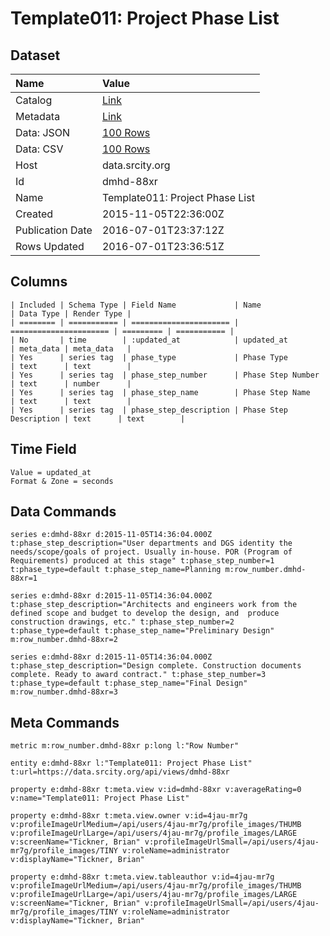 # Template011: Project Phase List

## Dataset

| Name | Value |
| :--- | :---- |
| Catalog | [Link](https://catalog.data.gov/dataset/template011-project-phase-list) |
| Metadata | [Link](https://data.srcity.org/api/views/dmhd-88xr) |
| Data: JSON | [100 Rows](https://data.srcity.org/api/views/dmhd-88xr/rows.json?max_rows=100) |
| Data: CSV | [100 Rows](https://data.srcity.org/api/views/dmhd-88xr/rows.csv?max_rows=100) |
| Host | data.srcity.org |
| Id | dmhd-88xr |
| Name | Template011: Project Phase List |
| Created | 2015-11-05T22:36:00Z |
| Publication Date | 2016-07-01T23:37:12Z |
| Rows Updated | 2016-07-01T23:36:51Z |

## Columns

```ls
| Included | Schema Type | Field Name             | Name                   | Data Type | Render Type |
| ======== | =========== | ====================== | ====================== | ========= | =========== |
| No       | time        | :updated_at            | updated_at             | meta_data | meta_data   |
| Yes      | series tag  | phase_type             | Phase Type             | text      | text        |
| Yes      | series tag  | phase_step_number      | Phase Step Number      | text      | number      |
| Yes      | series tag  | phase_step_name        | Phase Step Name        | text      | text        |
| Yes      | series tag  | phase_step_description | Phase Step Description | text      | text        |
```

## Time Field

```ls
Value = updated_at
Format & Zone = seconds
```

## Data Commands

```ls
series e:dmhd-88xr d:2015-11-05T14:36:04.000Z t:phase_step_description="User departments and DGS identity the needs/scope/goals of project. Usually in-house. POR (Program of Requirements) produced at this stage" t:phase_step_number=1 t:phase_type=default t:phase_step_name=Planning m:row_number.dmhd-88xr=1

series e:dmhd-88xr d:2015-11-05T14:36:04.000Z t:phase_step_description="Architects and engineers work from the defined scope and budget to develop the design, and  produce construction drawings, etc." t:phase_step_number=2 t:phase_type=default t:phase_step_name="Preliminary Design" m:row_number.dmhd-88xr=2

series e:dmhd-88xr d:2015-11-05T14:36:04.000Z t:phase_step_description="Design complete. Construction documents complete. Ready to award contract." t:phase_step_number=3 t:phase_type=default t:phase_step_name="Final Design" m:row_number.dmhd-88xr=3
```

## Meta Commands

```ls
metric m:row_number.dmhd-88xr p:long l:"Row Number"

entity e:dmhd-88xr l:"Template011: Project Phase List" t:url=https://data.srcity.org/api/views/dmhd-88xr

property e:dmhd-88xr t:meta.view v:id=dmhd-88xr v:averageRating=0 v:name="Template011: Project Phase List"

property e:dmhd-88xr t:meta.view.owner v:id=4jau-mr7g v:profileImageUrlMedium=/api/users/4jau-mr7g/profile_images/THUMB v:profileImageUrlLarge=/api/users/4jau-mr7g/profile_images/LARGE v:screenName="Tickner, Brian" v:profileImageUrlSmall=/api/users/4jau-mr7g/profile_images/TINY v:roleName=administrator v:displayName="Tickner, Brian"

property e:dmhd-88xr t:meta.view.tableauthor v:id=4jau-mr7g v:profileImageUrlMedium=/api/users/4jau-mr7g/profile_images/THUMB v:profileImageUrlLarge=/api/users/4jau-mr7g/profile_images/LARGE v:screenName="Tickner, Brian" v:profileImageUrlSmall=/api/users/4jau-mr7g/profile_images/TINY v:roleName=administrator v:displayName="Tickner, Brian"
```